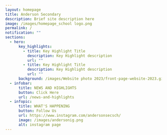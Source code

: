 ```yaml
---
layout: homepage
title: Anderson Secondary
description: Brief site description here
image: /images/homepage_school logo.png
permalink: /
notification: ""
sections:
  - hero:
      key_highlights:
        - title: Key Highlight Title
          description: Key Highlight description
          url: ""
        - title: Key Highlight Title
          description: Key Highlight description
          url: ""
      background: /images/Website photo 2023/front-page-website-2023.gif
  - infobar:
      title: NEWS AND HIGHLIGHTS
      button: Click Here
      url: /news-and-highlights
  - infopic:
      title: WHAT'S HAPPENING
      button: Follow Us
      url: https://www.instagram.com/andersonsecsch/
      image: /images/andersonig.png
      alt: instagram page
---
```

